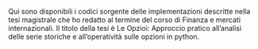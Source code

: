 Qui sono disponibili i codici sorgente delle implementazioni descritte nella tesi magistrale che ho redatto al termine del corso di Finanza e mercati 
internazionali. Il titolo della tesi è Le Opzioi: Approccio pratico all’analisi delle serie storiche e all’operatività sulle opzioni in python.
